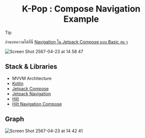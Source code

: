 <h1 align="center">K-Pop : Compose Navigation Example</h1>

> [!TIP]
> อ่านบทความได้ที่นี่ [Navigation ใน Jetpack Compose แบบ Basic สุด ๆ](https://medium.com/@5akda)

![Screen Shot 2567-04-23 at 14 58 47](https://github.com/5akda/K-Pop/assets/38038282/3218a406-0113-4543-8884-d6e9e3dbf6cb)

## Stack & Libraries
- MVVM Architecture
- [Kotlin](https://kotlinlang.org/)
- [Jetpack Compose](https://developer.android.com/develop/ui/compose)
- [Jetpack Navigation](https://developer.android.com/guide/navigation)
- [Hilt](https://dagger.dev/hilt/)
- [Hilt Navigation Compose](https://developer.android.com/jetpack/compose/libraries#hilt)

## Graph
![Screen Shot 2567-04-23 at 14 42 41](https://github.com/5akda/K-Pop/assets/38038282/e42ccb0b-94d4-45a6-94bc-6178d1581f6a)
